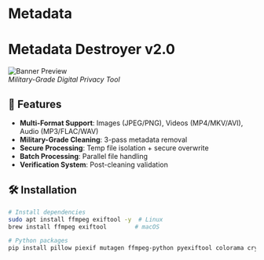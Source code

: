 # Metadata

# Metadata Destroyer v2.0

![Banner Preview](https://i.imgur.com/example.png)  
*Military-Grade Digital Privacy Tool*

## 📌 Features
- **Multi-Format Support**: Images (JPEG/PNG), Videos (MP4/MKV/AVI), Audio (MP3/FLAC/WAV)
- **Military-Grade Cleaning**: 3-pass metadata removal
- **Secure Processing**: Temp file isolation + secure overwrite
- **Batch Processing**: Parallel file handling
- **Verification System**: Post-cleaning validation

## 🛠 Installation
```bash
# Install dependencies
sudo apt install ffmpeg exiftool -y  # Linux
brew install ffmpeg exiftool        # macOS

# Python packages
pip install pillow piexif mutagen ffmpeg-python pyexiftool colorama cryptography
